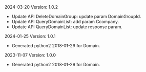2024-03-20 Version: 1.0.2
- Update API DeleteDomainGroup: update param DomainGroupId.
- Update API QueryDomainList: add param Ccompany.
- Update API QueryDomainList: update response param.


2024-01-25 Version: 1.0.1
- Generated python2 2018-01-29 for Domain.

2023-11-07 Version: 1.0.0
- Generated python2 2018-01-29 for Domain.

